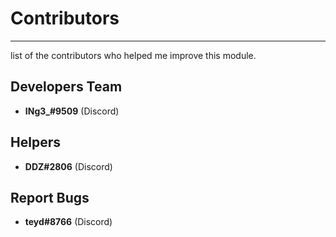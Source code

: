 # Contributors

-----------

list of the contributors who helped me improve this module.

<!--Make It Readable // Make It Readable // Make It Readable //-->

## Developers Team

- **INg3_#9509** (Discord)

<!--Make It Readable // Make It Readable // Make It Readable //-->

## Helpers

- **DDZ#2806** (Discord)

<!--Make It Readable // Make It Readable // Make It Readable //-->

## Report Bugs

- **teyd#8766** (Discord)

<!--Make It Readable // Make It Readable // Make It Readable //-->